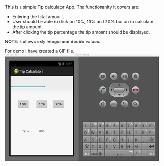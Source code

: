 This is a simple Tip calculator App. The functionanity it covers are:
   - Entering the total amount.
   - User should be able to click on 10%, 15% and 20% button to calculate the tip amount.
   - After clicking the tip percentage the tip amount should be displayed.

NOTE:
It allows only integer and double values.

For demo I have created a GIF file.
![alt tag](Demo_TipCalculator.gif)
